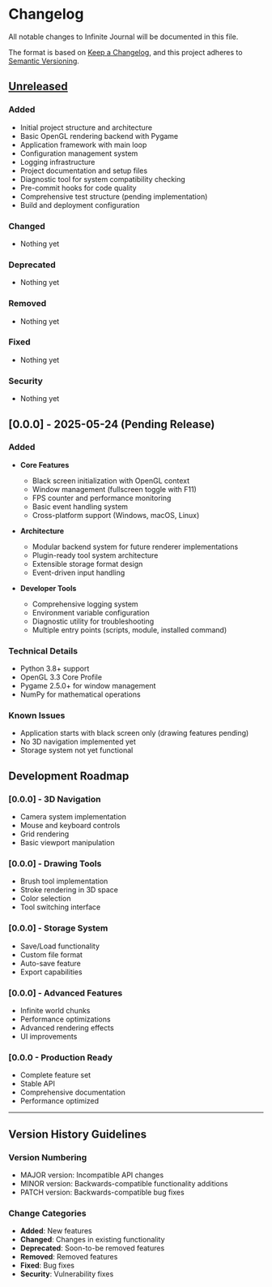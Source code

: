 # Changelog

All notable changes to Infinite Journal will be documented in this file.

The format is based on [Keep a Changelog](https://keepachangelog.com/en/1.1.0/),
and this project adheres to [Semantic Versioning](https://semver.org/spec/v2.0.0.html).

## [Unreleased]

### Added
- Initial project structure and architecture
- Basic OpenGL rendering backend with Pygame
- Application framework with main loop
- Configuration management system
- Logging infrastructure
- Project documentation and setup files
- Diagnostic tool for system compatibility checking
- Pre-commit hooks for code quality
- Comprehensive test structure (pending implementation)
- Build and deployment configuration

### Changed
- Nothing yet

### Deprecated
- Nothing yet

### Removed
- Nothing yet

### Fixed
- Nothing yet

### Security
- Nothing yet

## [0.0.0] - 2025-05-24 (Pending Release)

### Added
- **Core Features**
  - Black screen initialization with OpenGL context
  - Window management (fullscreen toggle with F11)
  - FPS counter and performance monitoring
  - Basic event handling system
  - Cross-platform support (Windows, macOS, Linux)

- **Architecture**
  - Modular backend system for future renderer implementations
  - Plugin-ready tool system architecture
  - Extensible storage format design
  - Event-driven input handling

- **Developer Tools**
  - Comprehensive logging system
  - Environment variable configuration
  - Diagnostic utility for troubleshooting
  - Multiple entry points (scripts, module, installed command)

### Technical Details
- Python 3.8+ support
- OpenGL 3.3 Core Profile
- Pygame 2.5.0+ for window management
- NumPy for mathematical operations

### Known Issues
- Application starts with black screen only (drawing features pending)
- No 3D navigation implemented yet
- Storage system not yet functional

## Development Roadmap

### [0.0.0] - 3D Navigation
- Camera system implementation
- Mouse and keyboard controls
- Grid rendering
- Basic viewport manipulation

### [0.0.0] - Drawing Tools
- Brush tool implementation
- Stroke rendering in 3D space
- Color selection
- Tool switching interface

### [0.0.0] - Storage System
- Save/Load functionality
- Custom file format
- Auto-save feature
- Export capabilities

### [0.0.0] - Advanced Features
- Infinite world chunks
- Performance optimizations
- Advanced rendering effects
- UI improvements

### [0.0.0 - Production Ready
- Complete feature set
- Stable API
- Comprehensive documentation
- Performance optimized

---

## Version History Guidelines

### Version Numbering
- MAJOR version: Incompatible API changes
- MINOR version: Backwards-compatible functionality additions
- PATCH version: Backwards-compatible bug fixes

### Change Categories
- **Added**: New features
- **Changed**: Changes in existing functionality
- **Deprecated**: Soon-to-be removed features
- **Removed**: Removed features
- **Fixed**: Bug fixes
- **Security**: Vulnerability fixes

[Unreleased]: https://github.com/DylanRayHastings/infinitejournal/
[1.0.1]: https://github.com/DylanRayHastings/infinitejournal/